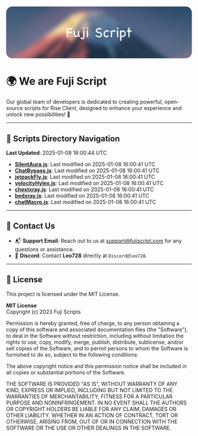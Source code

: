 ![Banner](.github/b.webp)

# 🌍 **We are Fuji Script**

Our global team of developers is dedicated to creating powerful, open-source scripts for Rise Client, designed to enhance your experience and unlock new possibilities! 🌟

---
<!-- SCRIPTS_NAVIGATION_START -->
## 📂 **Scripts Directory Navigation**

**Last Updated**: 2025-01-08 16:00:44 UTC

- **[SilentAura.js](scripts/SilentAura.js)**: Last modified on 2025-01-08 16:00:41 UTC
- **[ChatBypass.js](scripts/ChatBypass.js)**: Last modified on 2025-01-08 16:00:41 UTC
- **[jetpackFly.js](scripts/jetpackFly.js)**: Last modified on 2025-01-08 16:00:41 UTC
- **[velocityHylex.js](scripts/velocityHylex.js)**: Last modified on 2025-01-08 16:00:41 UTC
- **[chestxray.js](scripts/chestxray.js)**: Last modified on 2025-01-08 16:00:41 UTC
- **[bedxray.js](scripts/bedxray.js)**: Last modified on 2025-01-08 16:00:41 UTC
- **[chatMacro.js](scripts/chatMacro.js)**: Last modified on 2025-01-08 16:00:41 UTC

<!-- SCRIPTS_NAVIGATION_END -->

---

## 💬 **Contact Us**  
- 📬 **Support Email**: Reach out to us at [support@fujiscript.com](mailto:support@fujiscript.com) for any questions or assistance.  
- 💬 **Discord**: Contact **Leo728** directly at `Discord@leo728`.

---

## 📜 **License**

This project is licensed under the MIT License.  

**MIT License**  
Copyright (c) 2023 Fuji Scripts  

Permission is hereby granted, free of charge, to any person obtaining a copy of this software and associated documentation files (the "Software"), to deal in the Software without restriction, including without limitation the rights to use, copy, modify, merge, publish, distribute, sublicense, and/or sell copies of the Software, and to permit persons to whom the Software is furnished to do so, subject to the following conditions:  

The above copyright notice and this permission notice shall be included in all copies or substantial portions of the Software.  

THE SOFTWARE IS PROVIDED "AS IS", WITHOUT WARRANTY OF ANY KIND, EXPRESS OR IMPLIED, INCLUDING BUT NOT LIMITED TO THE WARRANTIES OF MERCHANTABILITY, FITNESS FOR A PARTICULAR PURPOSE AND NONINFRINGEMENT. IN NO EVENT SHALL THE AUTHORS OR COPYRIGHT HOLDERS BE LIABLE FOR ANY CLAIM, DAMAGES OR OTHER LIABILITY, WHETHER IN AN ACTION OF CONTRACT, TORT OR OTHERWISE, ARISING FROM, OUT OF OR IN CONNECTION WITH THE SOFTWARE OR THE USE OR OTHER DEALINGS IN THE SOFTWARE.  
